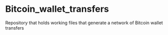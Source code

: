 # Bitcoin_wallet_transfers
Repository that holds working files that generate a network of Bitcoin wallet transfers
